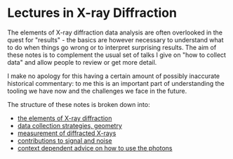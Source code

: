 # Lectures in X-ray Diffraction

The elements of X-ray diffraction data analysis are often overlooked in the quest for "results" - the basics are however necessary to understand what to do when things go wrong or to interpret surprising results. The aim of these notes is to complement the usual set of talks I give on "how to collect data" and allow people to review or get more detail.

I make no apology for this having a certain amount of possibly inaccurate historical commentary: to me this is an important part of understanding the tooling we have now and the challenges we face in the future.

The structure of these notes is broken down into:

- [the elements of X-ray diffraction](./elements.md)
- [data collection strategies, geometry](./strategy.md)
- [measurement of diffracted X-rays](./detection.md)
- [contributions to signal and noise](./signal-noise.md)
- [context dependent advice on how to use the photons](./advice.md)

